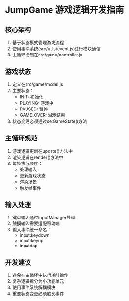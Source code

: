 # JumpGame 游戏逻辑开发指南

## 核心架构
1. 基于状态模式管理游戏流程
2. 使用事件系统(src/utils/event.js)进行模块通信
3. 主循环控制在src/game/controller.js

## 游戏状态
1. 定义在src/game/model.js
2. 主要状态：
   - INIT: 初始化
   - PLAYING: 游戏中
   - PAUSED: 暂停
   - GAME_OVER: 游戏结束
3. 状态变更必须通过setGameState()方法

## 主循环规范
1. 游戏逻辑更新在update()方法中
2. 渲染逻辑在render()方法中
3. 每帧执行顺序：
   - 处理输入
   - 更新游戏状态
   - 渲染场景
   - 触发帧事件

## 输入处理
1. 键盘输入通过InputManager处理
2. 触摸输入需要适配移动端
3. 输入事件统一命名：
   - input:keydown
   - input:keyup
   - input:tap

## 开发建议
1. 避免在主循环中执行耗时操作
2. 复杂逻辑拆分为小功能单元
3. 使用事件系统解耦模块
4. 重要状态变更必须触发事件
